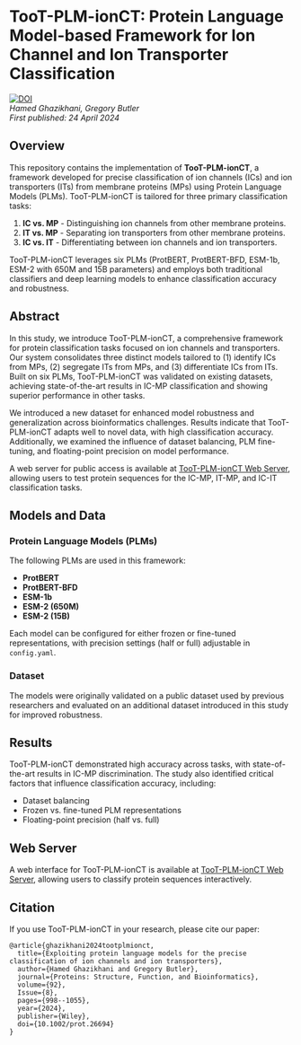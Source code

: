 # TooT-PLM-ionCT: Protein Language Model-based Framework for Ion Channel and Ion Transporter Classification

[![DOI](https://img.shields.io/badge/DOI-10.1002/prot.26694-blue)](https://doi.org/10.1002/prot.26694)  
*Hamed Ghazikhani, Gregory Butler*  
*First published: 24 April 2024*  

## Overview

This repository contains the implementation of **TooT-PLM-ionCT**, a framework developed for precise classification of ion channels (ICs) and ion transporters (ITs) from membrane proteins (MPs) using Protein Language Models (PLMs). TooT-PLM-ionCT is tailored for three primary classification tasks:

1. **IC vs. MP** - Distinguishing ion channels from other membrane proteins.
2. **IT vs. MP** - Separating ion transporters from other membrane proteins.
3. **IC vs. IT** - Differentiating between ion channels and ion transporters.

TooT-PLM-ionCT leverages six PLMs (ProtBERT, ProtBERT-BFD, ESM-1b, ESM-2 with 650M and 15B parameters) and employs both traditional classifiers and deep learning models to enhance classification accuracy and robustness.

## Abstract

In this study, we introduce TooT-PLM-ionCT, a comprehensive framework for protein classification tasks focused on ion channels and transporters. Our system consolidates three distinct models tailored to (1) identify ICs from MPs, (2) segregate ITs from MPs, and (3) differentiate ICs from ITs. Built on six PLMs, TooT-PLM-ionCT was validated on existing datasets, achieving state-of-the-art results in IC-MP classification and showing superior performance in other tasks.

We introduced a new dataset for enhanced model robustness and generalization across bioinformatics challenges. Results indicate that TooT-PLM-ionCT adapts well to novel data, with high classification accuracy. Additionally, we examined the influence of dataset balancing, PLM fine-tuning, and floating-point precision on model performance.

A web server for public access is available at [TooT-PLM-ionCT Web Server](https://tootsuite.encs.concordia.ca/service/TooT-PLM-ionCT), allowing users to test protein sequences for the IC-MP, IT-MP, and IC-IT classification tasks.

## Models and Data

### Protein Language Models (PLMs)

The following PLMs are used in this framework:

- **ProtBERT**
- **ProtBERT-BFD**
- **ESM-1b**
- **ESM-2 (650M)**
- **ESM-2 (15B)**

Each model can be configured for either frozen or fine-tuned representations, with precision settings (half or full) adjustable in `config.yaml`.

### Dataset

The models were originally validated on a public dataset used by previous researchers and evaluated on an additional dataset introduced in this study for improved robustness.

## Results

TooT-PLM-ionCT demonstrated high accuracy across tasks, with state-of-the-art results in IC-MP discrimination. The study also identified critical factors that influence classification accuracy, including:

- Dataset balancing
- Frozen vs. fine-tuned PLM representations
- Floating-point precision (half vs. full)

## Web Server

A web interface for TooT-PLM-ionCT is available at [TooT-PLM-ionCT Web Server](https://tootsuite.encs.concordia.ca/service/TooT-PLM-ionCT), allowing users to classify protein sequences interactively.

## Citation

If you use TooT-PLM-ionCT in your research, please cite our paper:

```plaintext
@article{ghazikhani2024tootplmionct,
  title={Exploiting protein language models for the precise classification of ion channels and ion transporters},
  author={Hamed Ghazikhani and Gregory Butler},
  journal={Proteins: Structure, Function, and Bioinformatics},
  volume={92},
  Issue={8},
  pages={998--1055},
  year={2024},
  publisher={Wiley},
  doi={10.1002/prot.26694}
}
